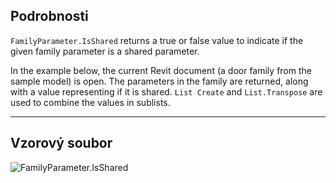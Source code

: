 ## Podrobnosti
`FamilyParameter.IsShared` returns a true or false value to indicate if the given family parameter is a shared parameter.

In the example below, the current Revit document (a door family from the sample model) is open. The parameters in the family are returned, along with a value representing if it is shared. `List Create` and `List.Transpose` are used to combine the values in sublists.
___
## Vzorový soubor

![FamilyParameter.IsShared](./Revit.Elements.FamilyParameter.IsShared_img.jpg)
